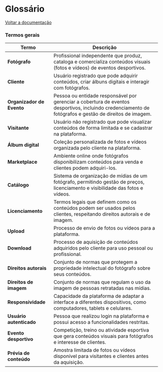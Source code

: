 

# Glossário

[Voltar a documentação](../documentacao.md)

### Termos gerais

| Termo                     | Descrição                                                                                                                                               |
| ------------------------- | ------------------------------------------------------------------------------------------------------------------------------------------------------- |
| **Fotógrafo**             | Profissional independente que produz, cataloga e comercializa conteúdos visuais (fotos e vídeos) de eventos desportivos.                                |
| **Cliente**               | Usuário registrado que pode adquirir conteúdos, criar álbuns digitais e interagir com fotógrafos.                                                       |
| **Organizador de Evento** | Pessoa ou entidade responsável por gerenciar a cobertura de eventos desportivos, incluindo credenciamento de fotógrafos e gestão de direitos de imagem. |
| **Visitante**             | Usuário não registrado que pode visualizar conteúdos de forma limitada e se cadastrar na plataforma.                                                    |
| **Álbum digital**         | Coleção personalizada de fotos e vídeos organizada pelo cliente na plataforma.                                                                          |
| **Marketplace**           | Ambiente online onde fotógrafos disponibilizam conteúdos para venda e clientes podem adquiri-los.                                                       |
| **Catálogo**              | Sistema de organização de mídias de um fotógrafo, permitindo gestão de preços, licenciamento e visibilidade das fotos e vídeos.                         |
| **Licenciamento**         | Termos legais que definem como os conteúdos podem ser usados pelos clientes, respeitando direitos autorais e de imagem.                                 |
| **Upload**                | Processo de envio de fotos ou vídeos para a plataforma.                                                                                                 |
| **Download**              | Processo de aquisição de conteúdos adquiridos pelo cliente para uso pessoal ou profissional.                                                            |
| **Direitos autorais**     | Conjunto de normas que protegem a propriedade intelectual do fotógrafo sobre seus conteúdos.                                                            |
| **Direitos de imagem**    | Conjunto de normas que regulam o uso da imagem de pessoas retratadas nas mídias.                                                                        |
| **Responsividade**        | Capacidade da plataforma de adaptar a interface a diferentes dispositivos, como computadores, tablets e celulares.                                      |
| **Usuário autenticado**   | Pessoa que realizou login na plataforma e possui acesso a funcionalidades restritas.                                                                    |
| **Evento desportivo**     | Competição, treino ou atividade esportiva que gera conteúdos visuais para fotógrafos e interesse de clientes.                                           |
| **Prévia de conteúdo**    | Amostra limitada de fotos ou vídeos disponível para visitantes e clientes antes da aquisição.                                                           |



